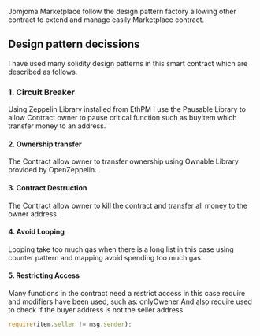 Jomjoma Marketplace follow the design pattern factory allowing other contract to extend and manage easily Marketplace contract.

## Design pattern decissions

I have used many solidity design patterns in this smart contract which are described as follows.

### 1.  Circuit Breaker

Using Zeppelin Library installed from EthPM I use the Pausable Library to allow Contract owner to pause critical function such as buyItem which transfer money to an address.

#### 2. Ownership transfer

The Contract allow owner to transfer ownership using Ownable Library provided by OpenZeppelin.  

#### 3. Contract Destruction 

The Contract allow owner to kill the contract and transfer all money to the owner address.  

#### 4. Avoid Looping 

Looping take too much gas when there is a long list in this case using counter pattern and mapping avoid spending too much gas.

#### 5. Restricting Access
Many functions in the contract need a restrict access in this case require and modifiers have been used, such as: onlyOwener
And also require used to check if the buyer address is not the seller address
 ```javascript
require(item.seller != msg.sender);
```


